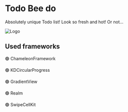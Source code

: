 
# Todo Bee do

Absolutely unique Todo list! Look so fresh and hot! Or not...

![Logo](http://stepanok.com/github/todo.png)

    

## Used frameworks

🟢 ChameleonFramework 

🟢 KDCircularProgress

🟢 GradientView

🟢 Realm

🟢 SwipeCellKit

  
